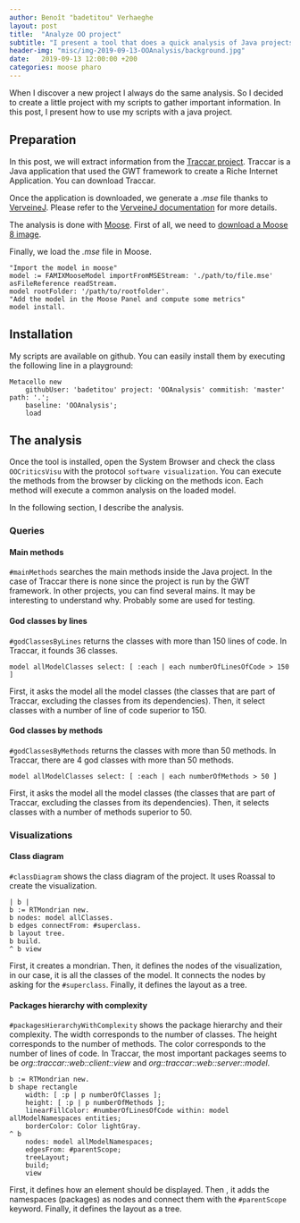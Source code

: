 ```yaml
---
author: Benoît "badetitou" Verhaeghe
layout: post
title:  "Analyze OO project"
subtitle: "I present a tool that does a quick analysis of Java projects With Moose"
header-img: "misc/img-2019-09-13-OOAnalysis/background.jpg"
date:   2019-09-13 12:00:00 +200
categories: moose pharo
---
```


When I discover a new project I always do the same analysis.
So I decided to create a little project with my scripts to gather important information.
In this post, I present how to use my scripts with a java project.

## Preparation

In this post, we will extract information from the [Traccar project](https://github.com/traccar/traccar-web).
Traccar is a Java application that used the GWT framework to create a Riche Internet Application.
You can download Traccar.

Once the application is downloaded, we generate a _.mse_ file thanks to [VerveineJ](https://github.com/moosetechnology/VerveineJ).
Please refer to the [VerveineJ documentation](https://moosetechnology.github.io/moose-wiki/projects/parsers/VerveineJ.html) for more details.

The analysis is done with [Moose](https://moosetechnology.github.io/moose-wiki/).
First of all, we need to [download a Moose 8 image](https://moosetechnology.github.io/moose-wiki/Beginners/InstallMoose.html).

Finally, we load the _.mse_ file in Moose.

```st
"Import the model in moose"
model := FAMIXMooseModel importFromMSEStream: './path/to/file.mse' asFileReference readStream.
model rootFolder: '/path/to/rootfolder'.
"Add the model in the Moose Panel and compute some metrics"
model install.
```

## Installation

My scripts are available on github.
You can easily install them by executing the following line in a playground:

```st
Metacello new
    githubUser: 'badetitou' project: 'OOAnalysis' commitish: 'master' path: '.';
    baseline: 'OOAnalysis';
    load
```

## The analysis

Once the tool is installed, open the System Browser and check the class `OOCriticsVisu` with the protocol `software visualization`.
You can execute the methods from the browser by clicking on the methods icon.
Each method will execute a common analysis on the loaded model.

In the following section, I describe the analysis.

### Queries

#### Main methods

`#mainMethods` searches the main methods inside the Java project.
In the case of Traccar there is none since the project is run by the GWT framework.
In other projects, you can find several mains.
It may be interesting to understand why.
Probably some are used for testing.

#### God classes by lines

`#godClassesByLines` returns the classes with more than 150 lines of code.
In Traccar, it founds 36 classes.

```st
model allModelClasses select: [ :each | each numberOfLinesOfCode > 150 ]
```

First, it asks the model all the model classes (the classes that are part of Traccar, excluding the classes from its dependencies).
Then, it select classes with a number of line of code superior to 150.

#### God classes by methods

`#godClassesByMethods` returns the classes with more than 50 methods.
In Traccar, there are 4 god classes with more than 50 methods.

```st
model allModelClasses select: [ :each | each numberOfMethods > 50 ]
```

First, it asks the model all the model classes (the classes that are part of Traccar, excluding the classes from its dependencies).
Then, it selects classes with a number of methods superior to 50.

### Visualizations

#### Class diagram

`#classDiagram` shows the class diagram of the project.
It uses Roassal to create the visualization.

```st
| b |
b := RTMondrian new.
b nodes: model allClasses.
b edges connectFrom: #superclass.
b layout tree.
b build.
^ b view
```

First, it creates a mondrian.
Then, it defines the nodes of the visualization, in our case, it is all the classes of the model.
It connects the nodes by asking for the `#superclass`.
Finally, it defines the layout as a tree.

#### Packages hierarchy with complexity

`#packagesHierarchyWithComplexity` shows the package hierarchy and their complexity.
The width corresponds to the number of classes.
The height corresponds to the number of methods.
The color corresponds to the number of lines of code.
In Traccar, the most important packages seems to be _org::traccar::web::client::view_ and _org::traccar::web::server::model_.

```st
b := RTMondrian new.
b shape rectangle
    width: [ :p | p numberOfClasses ];
    height: [ :p | p numberOfMethods ];
    linearFillColor: #numberOfLinesOfCode within: model allModelNamespaces entities;
    borderColor: Color lightGray.
^ b
    nodes: model allModelNamespaces;
    edgesFrom: #parentScope;
    treeLayout;
    build;
    view
```

First, it defines how an element should be displayed.
Then , it adds the namespaces (packages) as nodes and connect them with the `#parentScope` keyword.
Finally, it defines the layout as a tree.
